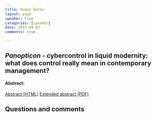 ```yaml
---
title: Roman Batko
layout: page
speaker: true
categories: [speaker]
date: 2015-04-03
comments: true

---
```


## *Panopticon* -  cybercontrol in liquid modernity: what does control really mean in contemporary management?

#### Abstract:


<div class="button-section">
  <a class="btn btn-default" href="../roman-abstract">Abstract (HTML)</a>
  <a class="btn btn-default" href="../../files/roman-abstract.pdf">Extended abstract (PDF)</a>
</div>

## Questions and comments
